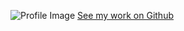![Profile Image](https://www.google.com/imgres?imgurl=https%3A%2F%2Fthumbs.dreamstime.com%2Fb%2Fyoung-attractive-business-woman-working-computer-isolated-white-background-35981110.jpg&imgrefurl=https%3A%2F%2Fwww.dreamstime.com%2Fstock-photo-young-attractive-business-woman-working-computer-isolated-white-background-image35981110&docid=uuwbJq2OYQRsQM&tbnid=IvSVAuVmarg5KM%3A&vet=10ahUKEwjRsqqU4N7cAhVnneAKHUsaDVQQMwg5KAUwBQ..i&w=800&h=627&hl=en&safe=strict&bih=747&biw=1522&q=woman%20working%20on%20computer&ved=0ahUKEwjRsqqU4N7cAhVnneAKHUsaDVQQMwg5KAUwBQ&iact=mrc&uact=8)
[See my work on Github](https://github.com/lazavazav)
